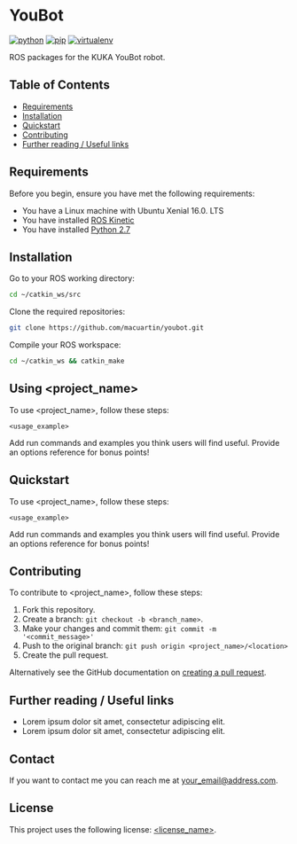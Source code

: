 # YouBot
[![python](https://img.shields.io/badge/python-v3.7.X-green.svg)](https://www.python.org/)
[![pip](https://img.shields.io/badge/pip-v10.0.X-yellow.svg)](https://pypi.org/project/pip/)
[![virtualenv](https://img.shields.io/badge/virtualenv-v15.1.X-red.svg)](https://virtualenv.pypa.io/en/stable/)

ROS packages for the KUKA YouBot robot.

## Table of Contents

- [Requirements](#requirements)
- [Installation](#installation)
- [Quickstart](#quickstart)
- [Contributing](#contributing)
- [Further reading / Useful links](#further-reading--useful-links)

## Requirements

Before you begin, ensure you have met the following requirements:
* You have a Linux machine with Ubuntu Xenial 16.0. LTS
* You have installed [ROS Kinetic](http://wiki.ros.org/kinetic/Installation)
* You have installed [Python 2.7](https://www.python.org/downloads/)

## Installation

Go to your ROS working directory:

```bash
cd ~/catkin_ws/src
```

Clone the required repositories:

```bash
git clone https://github.com/macuartin/youbot.git
```

Compile your ROS workspace:

```bash
cd ~/catkin_ws && catkin_make
```

## Using <project_name>

To use <project_name>, follow these steps:

```
<usage_example>
```

Add run commands and examples you think users will find useful. Provide an options reference for bonus points!

## Quickstart

To use <project_name>, follow these steps:

```
<usage_example>
```

Add run commands and examples you think users will find useful. Provide an options reference for bonus points!

## Contributing

To contribute to <project_name>, follow these steps:

1. Fork this repository.
2. Create a branch: `git checkout -b <branch_name>`.
3. Make your changes and commit them: `git commit -m '<commit_message>'`
4. Push to the original branch: `git push origin <project_name>/<location>`
5. Create the pull request.

Alternatively see the GitHub documentation on [creating a pull request](https://help.github.com/en/github/collaborating-with-issues-and-pull-requests/creating-a-pull-request).

## Further reading / Useful links

* Lorem ipsum dolor sit amet, consectetur adipiscing elit.
* Lorem ipsum dolor sit amet, consectetur adipiscing elit.

## Contact

If you want to contact me you can reach me at <your_email@address.com>.

## License
<!--- If you're not sure which open license to use see https://choosealicense.com/--->

This project uses the following license: [<license_name>](<link>).
